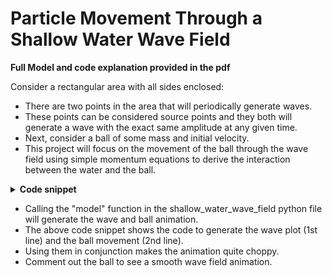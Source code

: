 # Particle Movement Through a Shallow Water Wave Field
**Full Model and code explanation provided in the pdf**

Consider a rectangular area with all sides enclosed:
* There are two points in the area that will periodically generate waves.
* These points can be considered source points and they both will generate a wave with the exact same amplitude at any given time.
* Next, consider a ball of some mass and initial velocity.
* This project will focus on the movement of the ball through the wave field using simple momentum equations to derive the interaction between the water and the ball.

<details>
<summary><b>Code snippet</b></summary>

```python
surf = ax.plot_surface(X, Y, h.field[i, 0:(m+1):2, 0:(n+1):2], alpha=0.4, cmap='Blues', linewidth=0, antialiased=False) 
surf = ax.plot_surface(x + xspace[i], y + yspace[i], z - (dx / 2), color='black')  
```
</details>

* Calling the "model" function in the shallow_water_wave_field python file will generate the wave and ball animation.
* The above code snippet shows the code to generate the wave plot (1st line) and the ball movement (2nd line).
* Using them in conjunction makes the animation quite choppy.
* Comment out the ball to see a smooth wave field animation.
